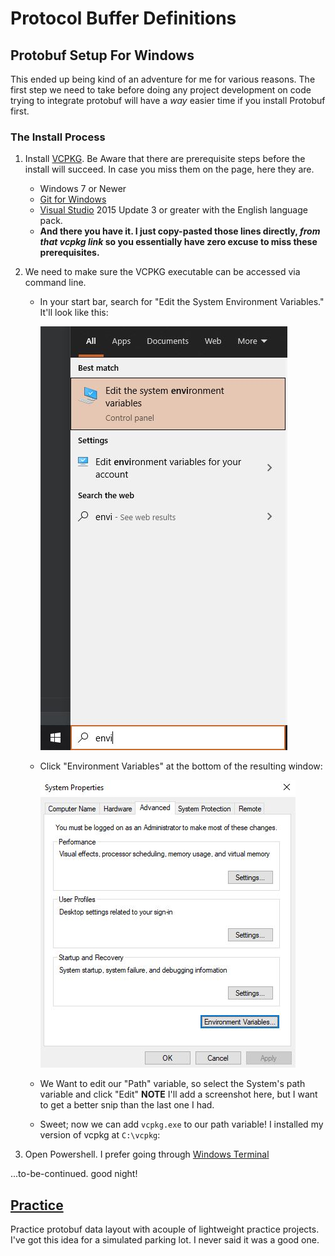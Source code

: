 # Protocol Buffer Definitions

## Protobuf Setup For Windows

This ended up being kind of an adventure for me for various reasons. The first step we need to take before doing any project development
on code trying to integrate protobuf will have a *way* easier time if you install Protobuf first. 

### The Install Process

1. Install [VCPKG](https://docs.microsoft.com/en-us/cpp/build/install-vcpkg?view=msvc-160&tabs=windows). Be Aware that there are prerequisite steps 
before the install will succeed. In case you miss them on the page, here they are.
   * Windows 7 or Newer
   * [Git for Windows](https://git-scm.com/downloads)
   * [Visual Studio](https://visualstudio.microsoft.com/) 2015 Update 3 or greater with the English language pack.
   * **And there you have it. I just copy-pasted those lines directly, _from that vcpkg link_ 
     so you essentially have zero excuse to miss these prerequisites.**
2. We need to make sure the VCPKG executable can be accessed via command line.
   * In your start bar, search for "Edit the System Environment Variables." It'll look like this:
     
     ![StartSearch](imgsrc/StartSearch.JPG)
   
   * Click "Environment Variables" at the bottom of the resulting window:
    
      ![SystemProperties](imgsrc/SystemProperties.JPG)
    
   * We Want to edit our "Path" variable, so select the System's path variable and click "Edit" **NOTE** I'll add a screenshot here, but I want to get a better snip than the last one I had.
    
   * Sweet; now we can add `vcpkg.exe` to our path variable! I installed my version of vcpkg at `C:\vcpkg`:
    
    

3. Open Powershell. I prefer going through [Windows Terminal](https://www.microsoft.com/en-us/p/windows-terminal/9n0dx20hk701?activetab=pivot:overviewtab)


    

...to-be-continued. good night!

## [Practice](https://github.com/PixelChaserB/IrrigationStation/tree/main/ProtoBuf/ProtoFiles/Practice)

Practice protobuf data layout with acouple of lightweight practice projects. I've got this idea for a simulated parking lot. 
I never said it was a good one.
